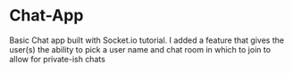 # Chat-App

Basic Chat app built with Socket.io tutorial. 
I added a feature that gives the user(s) the ability to pick a user name and chat room in which to join to allow for private-ish chats 
